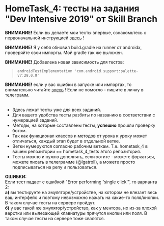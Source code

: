 # HomeTask_4: тесты на задания "Dev Intensive 2019" от Skill Branch

<b>ВНИМАНИЕ!</b> Если вы делаете мои тесты впервые, ознакомьтесь с первоначальной инструкцией [здесь](https://github.com/russdreamer/dev-intensive-2019-tests/tree/hometask_3_tests) !

<b>ВНИМАНИЕ!</b> Я у себя обновил build.gradle на runner от androidx, проверяйте свои импорты. Мой gradle так же выложен.

<b>ВНИМАНИЕ!</b> Добавлена новая зависимость для тестов: </br>
>  ` androidTestImplementation 'com.android.support:palette-v7:28.0.0' ` 

<b>ВНИМАНИЕ!</b> если у вас ошибки в запуске или импортах, то внимательно читайте [здесь](https://github.com/russdreamer/dev-intensive-2019-tests/tree/hometask_3_tests) ! Если не помогло - пишите в личку в телеграмм.
</br></br>
* Здесь лежат тесты уже для всех заданий.
* Для вашего удобства тесты разбиты по названию в соответствии с нумерацией заданий.
* Методы, на которые составлены тесты, <b>успешно</b> прошли проверку ботом.
* Так как функционал классов и методов от урока к уроку может отличаться, каждый этап будет в отдельной ветке.
* Ветки нумеруются согласно рабочим веткам. Т.е. hometask_4 в вашем репозитории == hometask_4_tests этого репозитория.
* Тесты можно и нужно дополнять, если хотите - можете форкаться, можете писать в телеграмме (@Igatroll), а можете просто подписываться на репу и пользоваться.

<b>ОШИБКИ:</b> </br>
Если тест падает с ошибкой "Error performing 'single click'", то варианта 2:</br>
<b>а)</b> вы тестируете на эмуляторе/устройстве, на котором не влезает весь ваш интерфейс и поэтому невозможно нажать на какие-то поля/кнопки. В таком случае тесты на сервере пройдут.</br>
<b>б)</b> у вас такой же эмулятор/устройство, как у ментора, но из-за плохой верстки или вылезающей клавиатуры прячутся кнопки или поля. В таком случае тесты на сервере тоже свалятся.
